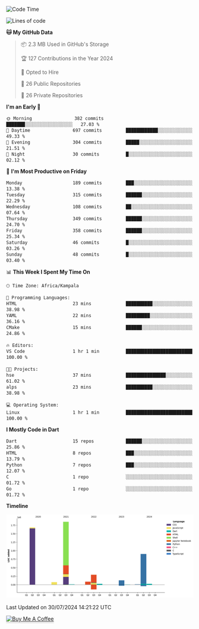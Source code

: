 <!--START_SECTION:waka-->
![Code Time](http://img.shields.io/badge/Code%20Time-744%20hrs%2054%20mins-blue)

![Lines of code](https://img.shields.io/badge/From%20Hello%20World%20I%27ve%20Written-5.1%20million%20lines%20of%20code-blue)

**🐱 My GitHub Data** 

> 📦 2.3 MB Used in GitHub's Storage 
 > 
> 🏆 127 Contributions in the Year 2024
 > 
> 💼 Opted to Hire
 > 
> 📜 26 Public Repositories 
 > 
> 🔑 26 Private Repositories 
 > 
**I'm an Early 🐤** 

```text
🌞 Morning                382 commits         ███████░░░░░░░░░░░░░░░░░░   27.03 % 
🌆 Daytime                697 commits         ████████████░░░░░░░░░░░░░   49.33 % 
🌃 Evening                304 commits         █████░░░░░░░░░░░░░░░░░░░░   21.51 % 
🌙 Night                  30 commits          █░░░░░░░░░░░░░░░░░░░░░░░░   02.12 % 
```
📅 **I'm Most Productive on Friday** 

```text
Monday                   189 commits         ███░░░░░░░░░░░░░░░░░░░░░░   13.38 % 
Tuesday                  315 commits         ██████░░░░░░░░░░░░░░░░░░░   22.29 % 
Wednesday                108 commits         ██░░░░░░░░░░░░░░░░░░░░░░░   07.64 % 
Thursday                 349 commits         ██████░░░░░░░░░░░░░░░░░░░   24.70 % 
Friday                   358 commits         ██████░░░░░░░░░░░░░░░░░░░   25.34 % 
Saturday                 46 commits          █░░░░░░░░░░░░░░░░░░░░░░░░   03.26 % 
Sunday                   48 commits          █░░░░░░░░░░░░░░░░░░░░░░░░   03.40 % 
```


📊 **This Week I Spent My Time On** 

```text
🕑︎ Time Zone: Africa/Kampala

💬 Programming Languages: 
HTML                     23 mins             ██████████░░░░░░░░░░░░░░░   38.98 % 
YAML                     22 mins             █████████░░░░░░░░░░░░░░░░   36.16 % 
CMake                    15 mins             ██████░░░░░░░░░░░░░░░░░░░   24.86 % 

🔥 Editors: 
VS Code                  1 hr 1 min          █████████████████████████   100.00 % 

🐱‍💻 Projects: 
hse                      37 mins             ███████████████░░░░░░░░░░   61.02 % 
alps                     23 mins             ██████████░░░░░░░░░░░░░░░   38.98 % 

💻 Operating System: 
Linux                    1 hr 1 min          █████████████████████████   100.00 % 
```

**I Mostly Code in Dart** 

```text
Dart                     15 repos            ██████░░░░░░░░░░░░░░░░░░░   25.86 % 
HTML                     8 repos             ███░░░░░░░░░░░░░░░░░░░░░░   13.79 % 
Python                   7 repos             ███░░░░░░░░░░░░░░░░░░░░░░   12.07 % 
C                        1 repo              ░░░░░░░░░░░░░░░░░░░░░░░░░   01.72 % 
Go                       1 repo              ░░░░░░░░░░░░░░░░░░░░░░░░░   01.72 % 
```



**Timeline**

![Lines of Code chart](https://raw.githubusercontent.com/drexhacker/drexhacker/main/assets/bar_graph.png)


 Last Updated on 30/07/2024 14:21:22 UTC
<!--END_SECTION:waka-->

<a href="https://www.buymeacoffee.com/drexsoftorg" target="_blank"><img src="https://www.buymeacoffee.com/assets/img/custom_images/orange_img.png" alt="Buy Me A Coffee" style="height: 41px !important;width: 174px !important;box-shadow: 0px 3px 2px 0px rgba(190, 190, 190, 0.5) !important;-webkit-box-shadow: 0px 3px 2px 0px rgba(190, 190, 190, 0.5) !important;" ></a>


<!---
drexhacker/drexhacker is a ✨ special ✨ repository because its `README.md` (this file) appears on your GitHub profile.
You can click the Preview link to take a look at your changes.
--->
